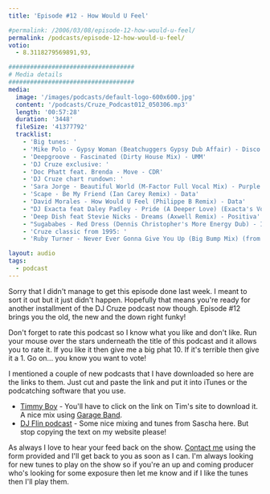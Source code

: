 ```yaml
---
title: 'Episode #12 - How Would U Feel'

#permalink: /2006/03/08/episode-12-how-would-u-feel/
permalink: /podcasts/episode-12-how-would-u-feel/
votio:
  - 8.3118279569891,93,

###################################
# Media details
###################################
media:
  image: '/images/podcasts/default-logo-600x600.jpg'
  content: '/podcasts/Cruze_Podcast012_050306.mp3'
  length: '00:57:28'
  duration: '3448'
  fileSize: '41377792'
  tracklist:
    - 'Big tunes: '
    - 'Mike Polo - Gypsy Woman (Beatchuggers Gypsy Dub Affair) - Disco:Wax'
    - 'Deepgroove - Fascinated (Dirty House Mix) - UMM'
    - 'DJ Cruze exclusive: '
    - 'Doc Phatt feat. Brenda - Move - CDR'
    - 'DJ Cruze chart rundown: '
    - 'Sara Jorge - Beautiful World (M-Factor Full Vocal Mix) - Purple City'
    - 'Scape - Be My Friend (Ian Carey Remix) - Data'
    - 'David Morales - How Would U Feel (Philippe B Remix) - Data'
    - "DJ Exacta feat Daley Padley - Pride (A Deeper Love) (Exacta's Vocal Mix) - Compulsive"
    - 'Deep Dish feat Stevie Nicks - Dreams (Axwell Remix) - Positiva'
    - "Sugababes - Red Dress (Dennis Christopher's More Energy Dub) - Island"
    - 'Cruze classic from 1995: '
    - 'Ruby Turner - Never Ever Gonna Give You Up (Big Bump Mix) (from the Club Diamonds EP) - Wired Recordings'

layout: audio
tags:
  - podcast
---
```


Sorry that I didn't manage to get this episode done last week. I meant to sort it out but it just didn't happen. Hopefully that means you're ready for another installment of the DJ Cruze podcast now though. Episode #12 brings you the old, the new and the down right funky!

Don't forget to rate this podcast so I know what you like and don't like. Run your mouse over the stars underneath the title of this podcast and it allows you to rate it. If you like it then give me a big phat 10. If it's terrible then give it a 1. Go on... you know you want to vote!

I mentioned a couple of new podcasts that I have downloaded so here are the links to them. Just cut and paste the link and put it into iTunes or the podcatching software that you use.

- [Timmy Boy][23] - You'll have to click on the link on Tim's site to download it. A nice mix using [Garage Band][24].
- [DJ Flin podcast][25] - Some nice mixing and tunes from Sascha here. But stop copying the text on my website please!

As always I love to hear your feed back on the show. [Contact me][26] using the form provided and I'll get back to you as soon as I can. I'm always looking for new tunes to play on the show so if you're an up and coming producer who's looking for some exposure then let me know and if I like the tunes then I'll play them.

[1]: http://ripple.radiotail.com/211/Cruze_Podcast012_050306.mp3
[2]: http://www.djcruze.co.uk/cms/podcasts/feed/rss2
[3]: http://www.beatchuggers.dk/
[4]: http://www.discowax.com/
[5]: http://www.deepgrooveworld.com/
[6]: http://www.ummrecords.com/
[7]: http://docphatt.com/
[8]: http://www.discogs.com/artist/Sara+Jorge/
[9]: http://www.discogs.com/artist/M+Factor/
[10]: http://www.purplecitymusic.com/
[11]: http://www.ian45carey.com/
[12]: http://www.ministryofsound.com/
[13]: http://www.defmix.com/
[14]: http://www.djphilippeb.com/
[15]: http://www.deepdish.com/
[16]: http://www.nicksfix.com/
[17]: http://www.axwell.nu/
[18]: http://www.positivarecords.com/
[19]: http://www.sugababes.com/
[20]: http://www.spinninrecords.nl/
[21]: http://www.islandrecords.co.uk/
[22]: http://www.discogs.com/release/306967
[23]: http://web.mac.com/timrandall1/iWeb/Site/Podcast/Podcast.html
[24]: http://www.apple.com/ilife/garageband/
[25]: http://www.the-one-and-only.co.uk/podcast/?feed=rss2
[26]: /contact
